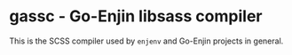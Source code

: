 # gassc - Go-Enjin libsass compiler

This is the SCSS compiler used by `enjenv` and Go-Enjin projects in general.